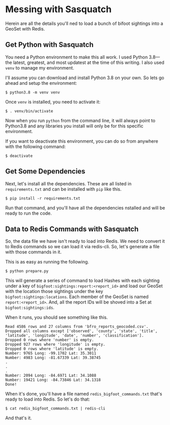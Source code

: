 # Messing with Sasquatch

Herein are all the details you'll ned to load a bunch of bifoot sightings into a GeoSet with Redis.

## Get Python with Sasquatch

You need a Python environment to make this all work. I used Python 3.8—the latest, greatest, and most updatest at the time of this writing. I also used `venv` to manage my environment.

I'll assume you can download and install Python 3.8 on your own. So lets go ahead and setup the environment:

    $ python3.8 -m venv venv

Once `venv` is installed, you need to activate it:

    $ . venv/bin/activate

Now when you run `python` from the command line, it will always point to Python3.8 and any libraries you install will only be for this specific environment.

If you want to deactivate this environment, you can do so from anywhere with the following command:

    $ deactivate

## Get Some Dependencies

Next, let's install all the dependencies. These are all listed in `requirements.txt` and can be installed with `pip` like this.

    $ pip install -r requirements.txt

Run that command, and you'll have all the dependencies nstalled and will be ready to run the code.

## Data to Redis Commands with Sasquatch

So, the data file we have isn't ready to load into Redis. We need to convert it to Redis commands so we can load it via redis-cli. So, let's generate a file with those commands in it.

This is as easy as running the following.

    $ python prepare.py

This will generate a series of command to load Hashes with each sighting under a key of `bigfoot:sightings:report:<report_id>` and load our GeoSet with the location those sightings under the key `bigfoot:sightings:locations`. Each member of the GeoSet is named `report:<report_id>`. And, all the report IDs will be shoved into a Set at `bigfoot:sightings:ids`.

When it runs, you should see something like this.

    Read 4586 rows and 27 columns from 'bfro_reports_geocoded.csv'.
    Dropped all columns except ['observed', 'county', 'state', 'title', 'latitude', 'longitude', 'date', 'number', 'classification'].
    Dropped 0 rows where 'number' is empty.
    Dropped 927 rows where 'longitude' is empty.
    Dropped 0 rows where 'latitude' is empty.
    Number: 9765 Long: -99.1702 Lat: 35.3011
    Number: 4983 Long: -81.67339 Lat: 39.38745
    .
    .
    .
    Number: 2094 Long: -84.6971 Lat: 34.1088
    Number: 19421 Long: -84.73846 Lat: 34.1318
    Done!

When it's done, you'll have a file named `redis_bigfoot_commands.txt` that's ready to load into Redis. So let's do that:

    $ cat redis_bigfoot_commands.txt | redis-cli

And that's it.
